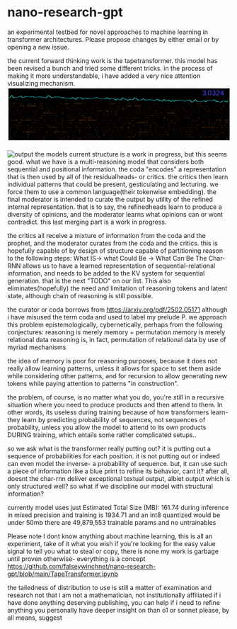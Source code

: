 # nano-research-gpt
an experimental testbed for novel approaches to machine learning in transformer architectures.
Please propose changes by either email or by opening a new issue.

the current forward thinking work is the tapetransformer.
this model has been revised a bunch and tried some different tricks.
in the process of making it more understandable, i have added a very nice attention visualizing mechanism.
![til](./2025-02-1802-25-00-ezgif.com-video-to-gif-converter.gif)

![output](https://github.com/user-attachments/assets/50b6cfd6-cc8c-44ad-b3e1-d078da5fd316)
the models current structure is a work in progress, but this seems good.
what we have is a multi-reasoning model that considers both sequential and positional information.
the coda "encodes" a representation that is then used by all of the residualheads- or critics.
the critics then learn individual patterns that could be present, gesticulating and lecturing.
we force them to use a common language(their tokenwise embedding).
the final moderator is intended to curate the output by utility of the refined internal representation.
that is to say, the refinedheads learn to produce a diversity of opinions, and the moderator learns
what opinions can or wont contradict. this last merging part is a work in progress.

the critics all receive a mixture of information from the coda and the prophet, and
the moderator curates from the coda and the critics.
this is hopefully capable of by design of structure capable of partitioning reason to the following steps:
What IS-> what Could Be -> What Can Be
The Char-RNN allows us to have a learned representation of sequential-relational information, and needs to be added to the KV system 
for sequential generation. that is the next "TODO" on our list. This also eliminates(hopefully) the need and limitation
of reasoning tokens and latent state, although chain of reasoning is still possible.

the curator or coda borrows from https://arxiv.org/pdf/2502.05171
although i have misused the term coda and used to label my prelude P.
we approach this problem epistemologically, cybernetically, perhaps from the following conjectures:
reasoning is merely memory + permutation
memory is merely relational data
reasoning is, in fact, permutation of relational data by use of myriad mechanisms

the idea of memory is poor for reasoning purposes, because it does not really allow learning patterns, unless it allows for space to set them aside while considering other patterns,
and for recursion to allow generating new tokens while paying attention to patterns "in construction".

the problem, of course, is no matter what you do, you're *still* in a recursive situation where you need to produce products and then attend to them. In other words, its useless during training because of how transformers learn- they learn by predicting probability of sequences, not sequences of probability, unless you allow the model to attend to its own products DURING training, which entails some rather complicated setups..

so we ask what is the transformer really putting out?
it is putting out a sequence of probabilities for each position.
it is not putting out or indeed can even model the inverse- a probability of sequence.
but, it can use such a piece of information like a blue print to refine its behavior, cant it?
after all, doesnt the char-rnn deliver exceptional textual output, albiet output which is only structured well?
so what if we discipline our model with structural information?

currently model uses just Estimated Total Size (MB): 161.74
during inference in mixed precision 
and training is 1934.71
and an int8 quantized would be under 50mb
there are 49,879,553 trainable params and no untrainables


Please note I dont know anything about machine learning, this is all an experiment, take of it what you wish
if you're looking for the easy value signal to tell you what to steal or copy, there is none
my work is garbage until proven otherwise- everything is a concept
https://github.com/falseywinchnet/nano-research-gpt/blob/main/TapeTransformer.ipynb

the tailedness of distribution to use is still a matter of examination and research
not that i am not a mathematician, not institutionally affiliated
if i have done anything deserving publishing, you can help
if i need to refine anything you personally have deeper insight on than o1 or sonnet
please, by all means, suggest
